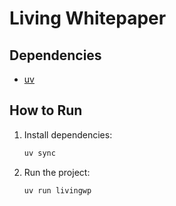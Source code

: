 # Living Whitepaper

## Dependencies

- [uv](https://github.com/astral-sh/uv)

## How to Run

1. Install dependencies:

   ```sh
   uv sync
   ```

2. Run the project:
   ```sh
   uv run livingwp
   ```
